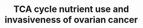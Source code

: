 ---
annotations:
- id: PW:0001119
  parent: classic metabolic pathway
  type: Pathway Ontology
  value: altered citric acid cycle pathway
- id: DOID:162
  parent: disease of cellular proliferation
  type: Disease Ontology
  value: cancer
- id: PW:0000605
  parent: disease pathway
  type: Pathway Ontology
  value: cancer pathway
- id: DOID:15
  type: Disease Ontology
  value: reproductive system disease
- id: DOID:2394
  parent: disease of cellular proliferation
  type: Disease Ontology
  value: ovarian cancer
authors:
- Khanspers
- Mkutmon
- AlexanderPico
- DeSl
- MaintBot
- Fehrhart
- Eweitz
- Egonw
description: Schematic showing the shift in nutrient utilization in TCA cycle with
  increasing degree of invasiveness. Low-invasive ovarian cancer (OVCA) cells are
  glucose dependent for their TCA cycle pool. With increasing invasiveness in cancer
  cells, dominant nutrient which feeds the TCA cycle shifts from glucose to Gln. In
  high-invasive OVCA cells, Gln dominates the TCA cycle. In low-invasive OVCA cells,
  glucose activates Jak1, which activates STAT3 by tyrosine phosphorylation, thereby
  regulating glycolysis in cancer cells. In highinvasive OVCA cells, besides glucose's
  role in activating STAT3 tyrosine phosphorylation, glutamine activates JAK1 through
  TCA cycle to further activate STAT3 by tyrosine phosphorylation and thus regulate
  glycolysis. Further, Gln activates Erk1/2, which subsequently activates STAT3 by
  serine phosphorylation selectively in high-invasive OVCA cells. The serine phosphorylation
  of STAT3 enhances oxidative phosphorylation in mitochondria by interaction with
  mitochondrial complexes I and II, thereby increasing TCA cycle activity in high-invasive
  OVCA cells.  Proteins on this pathway have targeted assays available via the [https://assays.cancer.gov/available_assays?wp_id=WP2868
  CPTAC Assay Portal]
last-edited: 2021-05-18
ndex: 17d19c29-8b66-11eb-9e72-0ac135e8bacf
organisms:
- Homo sapiens
redirect_from:
- /index.php/Pathway:WP2868
- /instance/WP2868
- /instance/WP2868_rr123109
revision: r123109
schema-jsonld:
- '@context': https://schema.org/
  '@id': https://wikipathways.github.io/pathways/WP2868.html
  '@type': Dataset
  creator:
    '@type': Organization
    name: WikiPathways
  description: Schematic showing the shift in nutrient utilization in TCA cycle with
    increasing degree of invasiveness. Low-invasive ovarian cancer (OVCA) cells are
    glucose dependent for their TCA cycle pool. With increasing invasiveness in cancer
    cells, dominant nutrient which feeds the TCA cycle shifts from glucose to Gln.
    In high-invasive OVCA cells, Gln dominates the TCA cycle. In low-invasive OVCA
    cells, glucose activates Jak1, which activates STAT3 by tyrosine phosphorylation,
    thereby regulating glycolysis in cancer cells. In highinvasive OVCA cells, besides
    glucose's role in activating STAT3 tyrosine phosphorylation, glutamine activates
    JAK1 through TCA cycle to further activate STAT3 by tyrosine phosphorylation and
    thus regulate glycolysis. Further, Gln activates Erk1/2, which subsequently activates
    STAT3 by serine phosphorylation selectively in high-invasive OVCA cells. The serine
    phosphorylation of STAT3 enhances oxidative phosphorylation in mitochondria by
    interaction with mitochondrial complexes I and II, thereby increasing TCA cycle
    activity in high-invasive OVCA cells.  Proteins on this pathway have targeted
    assays available via the [https://assays.cancer.gov/available_assays?wp_id=WP2868
    CPTAC Assay Portal]
  keywords:
  - D-Glutamine
  - EGFR
  - ERK1
  - ERK2
  - Glucose
  - JAK1
  - Lactate
  - Pyruvate
  - STAT3
  license: CC0
  name: TCA cycle nutrient use and invasiveness of ovarian cancer
seo: CreativeWork
title: TCA cycle nutrient use and invasiveness of ovarian cancer
wpid: WP2868
---